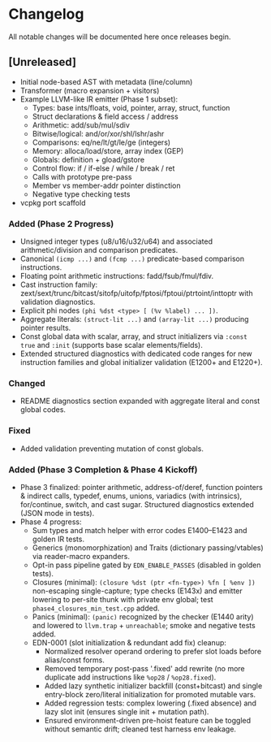 # Changelog

All notable changes will be documented here once releases begin.

## [Unreleased]
- Initial node-based AST with metadata (line/column)
- Transformer (macro expansion + visitors)
- Example LLVM-like IR emitter (Phase 1 subset):
	- Types: base ints/floats, void, pointer, array, struct, function
	- Struct declarations & field access / address
	- Arithmetic: add/sub/mul/sdiv
	- Bitwise/logical: and/or/xor/shl/lshr/ashr
	- Comparisons: eq/ne/lt/gt/le/ge (integers)
	- Memory: alloca/load/store, array index (GEP)
	- Globals: definition + gload/gstore
	- Control flow: if / if-else / while / break / ret
	- Calls with prototype pre-pass
	- Member vs member-addr pointer distinction
	- Negative type checking tests
- vcpkg port scaffold
### Added (Phase 2 Progress)
- Unsigned integer types (u8/u16/u32/u64) and associated arithmetic/division and comparison predicates.
- Canonical `(icmp ...)` and `(fcmp ...)` predicate-based comparison instructions.
- Floating point arithmetic instructions: fadd/fsub/fmul/fdiv.
- Cast instruction family: zext/sext/trunc/bitcast/sitofp/uitofp/fptosi/fptoui/ptrtoint/inttoptr with validation diagnostics.
- Explicit phi nodes `(phi %dst <type> [ (%v %label) ... ])`.
- Aggregate literals: `(struct-lit ...)` and `(array-lit ...)` producing pointer results.
- Const global data with scalar, array, and struct initializers via `:const true` and `:init` (supports base scalar elements/fields).
- Extended structured diagnostics with dedicated code ranges for new instruction families and global initializer validation (E1200+ and E1220+).

### Changed
- README diagnostics section expanded with aggregate literal and const global codes.

### Fixed
- Added validation preventing mutation of const globals.

### Added (Phase 3 Completion & Phase 4 Kickoff)
- Phase 3 finalized: pointer arithmetic, address-of/deref, function pointers & indirect calls, typedef, enums, unions, variadics (with intrinsics), for/continue, switch, and cast sugar. Structured diagnostics extended (JSON mode in tests).
- Phase 4 progress:
	- Sum types and match helper with error codes E1400–E1423 and golden IR tests.
	- Generics (monomorphization) and Traits (dictionary passing/vtables) via reader-macro expanders.
	- Opt-in pass pipeline gated by `EDN_ENABLE_PASSES` (disabled in golden tests).
	- Closures (minimal): `(closure %dst (ptr <fn-type>) %fn [ %env ])` non-escaping single-capture; type checks (E143x) and emitter lowering to per-site thunk with private env global; test `phase4_closures_min_test.cpp` added.
	- Panics (minimal): `(panic)` recognized by the checker (E1440 arity) and lowered to `llvm.trap` + `unreachable`; smoke and negative tests added.
	- EDN-0001 (slot initialization & redundant add fix) cleanup:
		- Normalized resolver operand ordering to prefer slot loads before alias/const forms.
		- Removed temporary post-pass '.fixed' add rewrite (no more duplicate add instructions like `%op28` / `%op28.fixed`).
		- Added lazy synthetic initializer backfill (const+bitcast) and single entry-block zero/literal initialization for promoted mutable vars.
		- Added regression tests: complex lowering (.fixed absence) and lazy slot init (ensures single init + mutation path).
		- Ensured environment-driven pre-hoist feature can be toggled without semantic drift; cleaned test harness env leakage.
